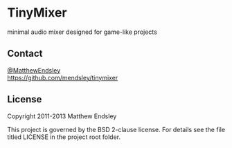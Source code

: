 TinyMixer
=========

minimal audio mixer designed for game-like projects

Contact
-------
[@MatthewEndsley](https://twitter.com/#!/MatthewEndsley)  
<https://github.com/mendsley/tinymixer>

License
-------
Copyright 2011-2013 Matthew Endsley

This project is governed by the BSD 2-clause license. For details see the file
titled LICENSE in the project root folder.
